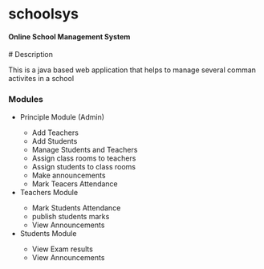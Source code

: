 # schoolsys
<h4>Online School Management System</h4>
# Description
<p>This is a java based web application that helps to manage several comman activites in a school</p>
<h3>Modules</h3>
<ul>
<li>Principle Module (Admin) </li>
      <ul>
        <li> Add Teachers</li>
        <li> Add Students</li>
        <li> Manage Students and Teachers</li>
        <li> Assign class rooms to teachers</li>
        <li> Assign students to class rooms</li>
        <li> Make announcements</li>
        <li> Mark Teacers Attendance</li>
      </ul>
<li>Teachers Module</li>
      <ul>
        <li> Mark Students Attendance</li>
        <li> publish students marks</li>
        <li>View Announcements</li>
      </ul>
    <li>Students Module</li>
      <ul>
      <li>View Exam results</li>
      <li>View Announcements</li>
      </ul>
</ul>
